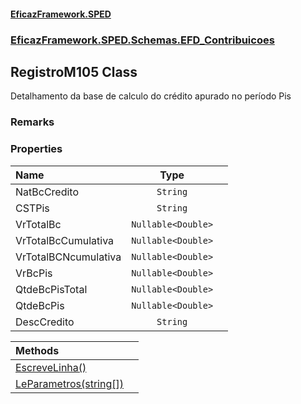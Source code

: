#### [EficazFramework.SPED](EficazFrameworkSPED.md 'EficazFramework SPED')
### [EficazFramework.SPED.Schemas.EFD_Contribuicoes](EficazFramework.SPED.Schemas.EFD_Contribuicoes.md 'EficazFramework.SPED.Schemas.EFD_Contribuicoes')

## RegistroM105 Class

Detalhamento da base de calculo do crédito apurado no período Pis

### Remarks
### Properties

| Name | Type | |
| :--- | :---: | :--- |
| NatBcCredito | `String` |  |
| CSTPis | `String` |  |
| VrTotalBc | `Nullable<Double>` |  |
| VrTotalBcCumulativa | `Nullable<Double>` |  |
| VrTotalBCNcumulativa | `Nullable<Double>` |  |
| VrBcPis | `Nullable<Double>` |  |
| QtdeBcPisTotal | `Nullable<Double>` |  |
| QtdeBcPis | `Nullable<Double>` |  |
| DescCredito | `String` |  |

| Methods | |
| :--- | :--- |
| [EscreveLinha()](EficazFramework.SPED.Schemas.EFD_Contribuicoes/RegistroM105/EscreveLinha().md 'EficazFramework.SPED.Schemas.EFD_Contribuicoes.RegistroM105.EscreveLinha()') | |
| [LeParametros(string[])](EficazFramework.SPED.Schemas.EFD_Contribuicoes/RegistroM105/LeParametros(string[]).md 'EficazFramework.SPED.Schemas.EFD_Contribuicoes.RegistroM105.LeParametros(string[])') | |
